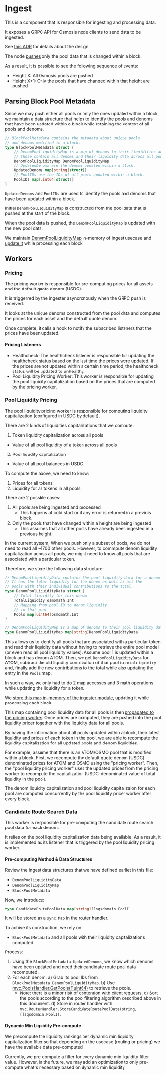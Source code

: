 # Ingest

This is a component that is responsible for ingesting and processing data.

It exposes a GRPC API for Osmosis node clients to send data to be ingested.

See [this ADR](https://www.notion.so/osmosiszone/ADR-006-Streaming-GRPC-SQS-Ingest-4e3b2ff7d23e43e2a1f3c43adc3c26bc) for details about the design.

The node [pushes](https://github.com/osmosis-labs/osmosis/blob/970db14d2ee14b4301bc6ebf6d620fa907923105/ingest/sqs/service/grpc_client.go#L42) only the pool data that is changed within a block.

As a result, it is possible to see the following sequence of events:
- Height X: All Osmosis pools are pushed
- Height X+1: Only the pools that have changed within that height are pushed

## Parsing Block Pool Metadata

Since we may push either all pools or only the ones updated within a block, we
maintain a data structure that helps to identify the pools and denoms that have been updated within a block
while retaining the context of all pools and denoms.

```go
// BlockPoolMetadata contains the metadata about unique pools
// and denoms modified in a block.
type BlockPoolMetadata struct {
	// DenomPoolLiquidityMap is a map of denoms to their liquidities across pools.
	// These contain all denoms and their liquidity data across all pools.
	DenomPoolLiquidityMap DenomPoolLiquidityMap
	// UpdatedDenoms are the denoms updated within a block.
	UpdatedDenoms map[string]struct{}
	// PoolIDs are the IDs of all pools updated within a block.
	PoolIDs map[uint64]struct{}
}
```

`UpdatedDenoms` and `PoolIDs` are used to identify the pools and denoms that have been updated within a block.

Initial `DenomPoolLiquidityMap` is constructed from the pool data that is pushed at the start of the block.

When the pool data is pushed, the `DenomPoolLiquidityMap` is updated with the new pool data.

We maintain [DenomPoolLiquidityMap](https://github.com/osmosis-labs/sqs/blob/83fbe8e25f332e259b97bc0a4873c21664d8f9f9/ingest/usecase/ingest_usecase.go#L59) in-memory of ingest usecase and [update it](https://github.com/osmosis-labs/sqs/blob/83fbe8e25f332e259b97bc0a4873c21664d8f9f9/ingest/usecase/ingest_usecase.go#L188) while processing each block.

## Workers

### Pricing

The pricing worker is responsible for pre-computing prices for all assets and the default quote denom (USDC).

It is triggerred by the ingester asyncronously when the GRPC push is received.

It looks at the unique denoms constructed from the pool data and computes the prices for each
asset and the default quote denom.

Once complete, it calls a hook to notify the subscribed listeners that the prices have been updated.

#### Pricing Listeners

- Healthcheck: The healthcheck listener is responsible for updating the healthcheck status based on the last time the prices were updated. If the prices are not updated within a certain time period, the healthcheck status will be updated to unhealthy.
- Pool Liquidity Pricing Worker: This worker is responsible for updating the pool liquidity capitalization
based on the prices that are computed by the pricing worker.

### Pool Liquidity Pricing

The pool liquidity pricing worker is responsible for computing liquidity capitalization (configured in USDC by default).

There are 2 kinds of liquidities capitalizations that we compute:
1. Token liquidity capitalization across all pools
  * Value of all pool liquidity of a token across all pools
2. Pool liqudity capitalization
  * Value of all pool balances in USDC

To compute the above, we need to know:
1. Prices for all tokens
2. Liquidity for all tokens in all pools

There are 2 possble cases:
1. All pools are being ingested and processed
   * This happens at cold start or if any error is returned in a previois block.
2. Only the pools that have changed within a height are being ingested
   * This assumes that all other pools have already been ingested in a previous height.


In the current system, When we push only a subset of pools, we do not need to read all ~1700 other pools. However, to commpute denom liquidity capitalization across all pools, we might need to know all pools that are associated with a particular token.

Therefore, we store the following data structure:

```go
// DenomPoolLiquidityData contains the pool liquidity data for a denom
// It has the total liquidity for the denom as well as all the
// pools with their individual contributions to the total.
type DenomPoolLiquidityData struct {
	// Total liquidity for this denom
	TotalLiquidity osmomath.Int
	// Mapping from pool ID to denom liquidity
	// in that pool
	Pools map[uint64]osmomath.Int
}

// DenomPoolLiquidityMap is a map of denoms to their pool liquidity data.
type DenomPoolLiquidityMap map[string]DenomPoolLiquidityData
```

This allows us to identify all pools that are associated with a particular token and read their liquidity
data without having to retrieve the entire pool model (or even read all pool liquidity values). Assume pool
1 is updated within a block and has denom ATOM. Then, we get `DenomPoolLiquidityData` for ATOM, subtract
the old liqudity contribution of that pool to `TotalLiquidity` and, finally add the new contributions to the total while also updating the entry in the `Pools` map.

In such a way, we only had to do 2 map accesses and 3 math operations while updating the liquidity for a token.

We [store this map in-memory of the ingester module](https://github.com/osmosis-labs/sqs/blob/81452a23b12fe9744e30ee04f5c13c790e404e51/ingest/usecase/ingest_usecase.go#L177), updating it while processing each block.

This map containing pool liquidity data for all pools is then [propagated to the pricing worker](https://github.com/osmosis-labs/sqs/blob/81452a23b12fe9744e30ee04f5c13c790e404e51/ingest/usecase/ingest_usecase.go#L95). Once prices are computed, they are pushed into the pool liquidity pricer together with the liquidity data for all pools.

By having the information about all pools updated within a block, their latest liquidity and prices of each token in the pool, we are able to recompute the liquidity capitalization for all updated pools and denom liquidities.

For example, assume that there is an ATOM/OSMO pool that is modified within a block. First, we recompute the default quote denom (USDC) denominated prices for ATOM and OSMO using the "pricing worker". Then, the "pool liquidity pricing worker" uses the updated prices from the pricing worker to recompute the capitalization (USDC-denominated value of total liquidity in the pool).

The denom liquidity capitalization and pool liquidity capitalizaion for each pool are computed concurrently by the
pool liquidity pricer worker after every block.

### Candidate Route Search Data

This worker is responsible for pre-computing the candidate route search pool data for each denom.

It relies on the pool liquidity capitalization data being available. As a result, it is implemented as its listener that is triggered by the pool liquidity pricing worker.

#### Pre-computing Method & Data Structures

Review the ingest data structures that we have defined earliet in this file:
- `DenomPoolLiquidityData`
- `DenomPoolLiquidityMap`
- `BlockPoolMetadata`


Now, we introduce:

```go
type CandidateRoutePoolData map[string][]sqsdomain.PoolI
```

It will be stored as a `sync.Map` in the router handler.

To achive its construction, we rely on 

- `BlockPoolMetadata` and all pools with their liquidity capitalizations computed.

Process:
1. Using the `BlockPoolMetadata.UpdatedDenoms`, we know which denoms have been updated
and need their candidate route pool data recomputed.
2. For each denom:
   a) Grab its pool IDs from `BlockPoolMetadata.DenomPoolLiquidityMap`.
   b) Use [mvc.PoolsHandler.GetPools([]uint64)](https://github.com/osmosis-labs/sqs/blob/83fbe8e25f332e259b97bc0a4873c21664d8f9f9/pools/usecase/pools_usecase.go#L249) to retrieve the pools.
      - Note: there is a minor risk of contention with client requests.
   c) Sort the pools according to the pool filtering algorithm described above in this document.
   d) Store in router handler with `mvc.RouterHandler.StoreCandidateRoutePoolData(string, []sqsdomain.PoolI)`.

#### Dynamic Min Liquidity Pre-compute

We precompute the liquidity rankings per dynamic min liquidity capitalization filter so that depending on the usecase
(routing or pricing) we have the available data pre-computed.

Currently, we pre-compute a filter for every dynamic min liquidity filter value. However, in the future, we may
add an optimization to only pre-compute what's necessary based on dynamic min liquidity.
